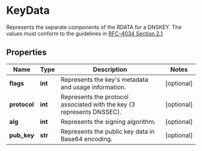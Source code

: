 # KeyData

Represents the separate components of the RDATA for a DNSKEY. The values must conform to the guidelines in [RFC-4034 Section 2.1](https://www.rfc-editor.org/rfc/rfc4034#section-2.1). 
## Properties
| Name | Type | Description | Notes |
| ------------ | ------------- | ------------- | ------------- |
| **flags** | **int** | Represents the key&#39;s metadata and usage information. | [optional]  |
| **protocol** | **int** | Represents the protocol associated with the key (3 represents DNSSEC). | [optional]  |
| **alg** | **int** | Represents the signing algorithm. | [optional]  |
| **pub_key** | **str** | Represents the public key data in Base64 encoding. | [optional]  |


